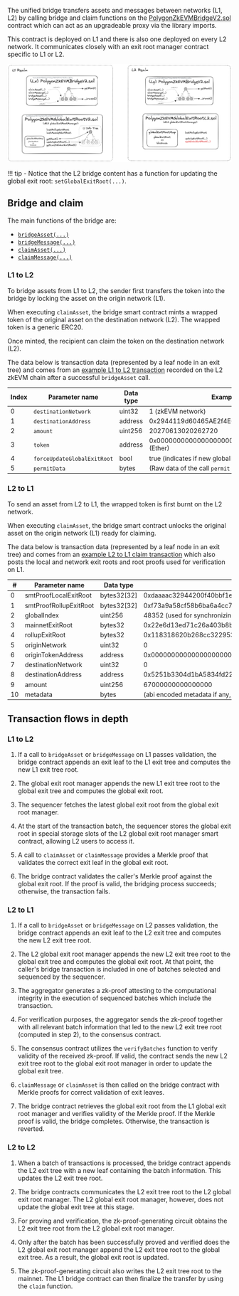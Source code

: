 The unified bridge transfers assets and messages between networks (L1, L2) by calling bridge and claim functions on the [PolygonZkEVMBridgeV2.sol](https://github.com/0xPolygonHermez/zkevm-contracts/blob/main/contracts/v2/PolygonZkEVMBridgeV2.sol) contract which can act as an upgradeable proxy via the library imports.

This contract is deployed on L1 and there is also one deployed on every L2 network. It communicates closely with an exit root manager contract specific to L1 or L2.

![Polygon bridge contracts](../../../../img/zkEVM/bridge-l1-l2.png)

!!! tip
    - Notice that the L2 bridge content has a function for updating the global exit root: `setGlobalExitRoot(...)`.

## Bridge and claim

The main functions of the bridge are:

- [`bridgeAsset(...)`](https://github.com/0xPolygonHermez/zkevm-contracts/blob/1ad7089d04910c319a257ff4f3674ffd6fc6e64e/contracts/v2/PolygonZkEVMBridgeV2.sol#L204)
- [`bridgeMessage(...)`](https://github.com/0xPolygonHermez/zkevm-contracts/blob/1ad7089d04910c319a257ff4f3674ffd6fc6e64e/contracts/v2/PolygonZkEVMBridgeV2.sol#L325)
- [`claimAsset(...)`](https://github.com/0xPolygonHermez/zkevm-contracts/blob/1ad7089d04910c319a257ff4f3674ffd6fc6e64e/contracts/v2/PolygonZkEVMBridgeV2.sol#L446)
 - [`claimMessage(...)`](https://github.com/0xPolygonHermez/zkevm-contracts/blob/1ad7089d04910c319a257ff4f3674ffd6fc6e64e/contracts/v2/PolygonZkEVMBridgeV2.sol#L599) 

### L1 to L2

To bridge assets from L1 to L2, the sender first transfers the token into the bridge by locking the asset on the origin network (L1). 

When executing `claimAsset`, the bridge smart contract mints a wrapped token of the original asset on the destination network (L2). The wrapped token is a generic ERC20.

Once minted, the recipient can claim the token on the destination network (L2).

The data below is transaction data (represented by a leaf node in an exit tree) and comes from an [example L1 to L2 transaction](https://etherscan.io/tx/0xddbff67ac10c27db39c8e49a36871eba319528286752188e1730fbfdcb184f1b) recorded on the L2 zkEVM chain after a successful `bridgeAsset` call.

| Index | Parameter name                     | Data type   | Example value                              |
|------|---------------------------|---------|--------------------------------------------|
| 0    | `destinationNetwork`        | uint32  | 1  (zkEVM network)                                        |
| 1    | `destinationAddress`        | address | 0x2944119d60465AE2f4E6C587fCc669214a5094E1 |
| 2    | `amount`                    | uint256 | 20270613020262720                          |
| 3    | `token`                     | address | 0x0000000000000000000000000000000000000000 (Ether) |
| 4    | `forceUpdateGlobalExitRoot` | bool    | true (indicates if new global exit root is updated)                                      |
| 5    | `permitData`               | bytes   | (Raw data of the call `permit` of the token)         |

### L2 to L1

To send an asset from L2 to L1, the wrapped token is first burnt on the L2 network.

When executing `claimAsset`, the bridge smart contract unlocks the original asset on the origin network (L1) ready for claiming.

The data below is transaction data (represented by a leaf node in an exit tree) and comes from an [example L2 to L1 claim transaction](https://etherscan.io/tx/0x70f7f550cded85e21e0893b6ea5aae3dd2b998021ce449770fa78a967bc44f79) which also posts the local and network exit roots and root proofs used for verification on L1.

| #  | Parameter name                   | Data type        | Example value                                                              |
|----|------------------------|-------------|--------------------------------------------------------------------|
| 0  | smtProofLocalExitRoot  | bytes32[32] | 0xdaaaac32944200f40bbf1e208472...                                  |
| 1  | smtProofRollupExitRoot | bytes32[32] | 0xf73a9a58cf58b6ba6a4cc7b4951a...                                  |
| 2  | globalIndex            | uint256     | 48352 (used for synchronizing)                                                             |
| 3  | mainnetExitRoot        | bytes32     | 0x22e6d13ed71c26a403b8bae97755fc215744bfa490d108aa8d14386fef41de02 |
| 4  | rollupExitRoot         | bytes32     | 0x118318620b268cc322953926c3b45092e573af034ddf75c143456b2886a844ef |
| 5  | originNetwork          | uint32      | 0                                                                  |
| 6  | originTokenAddress     | address     | 0x0000000000000000000000000000000000000000                         |
| 7  | destinationNetwork     | uint32      | 0                                                                  |
| 8  | destinationAddress     | address     | 0x5251b3304d1bA5834fd227c2842AA82aC50412E6                         |
| 9  | amount                 | uint256     | 67000000000000000                                                  |
| 10 | metadata               | bytes       |            (abi encoded metadata if any, empty otherwise)                  |

## Transaction flows in depth

### L1 to L2

1. If a call to `bridgeAsset` or `bridgeMessage` on L1 passes validation, the bridge contract appends an exit leaf to the L1 exit tree and computes the new L1 exit tree root.

2. The global exit root manager appends the new L1 exit tree root to the global exit tree and computes the global exit root.

3. The sequencer fetches the latest global exit root from the global exit root manager.

4. At the start of the transaction batch, the sequencer stores the global exit root in special storage slots of the L2 global exit root manager smart contract, allowing L2 users to access it.

5. A call to `claimAsset` or `claimMessage` provides a Merkle proof that validates the correct exit leaf in the global exit root.

6. The bridge contract validates the caller's Merkle proof against the global exit root. If the proof is valid, the bridging process succeeds; otherwise, the transaction fails.

### L2 to L1

1. If a call to `bridgeAsset` or `bridgeMessage` on L2 passes validation, the bridge contract appends an exit leaf to the L2 exit tree and computes the new L2 exit tree root.

2. The L2 global exit root manager appends the new L2 exit tree root to the global exit tree and computes the global exit root. At that point, the caller's bridge transaction is included in one of batches selected and sequenced by the sequencer.

3. The aggregator generates a zk-proof attesting to the computational integrity in the execution of sequenced batches which include the transaction.

4. For verification purposes, the aggregator sends the zk-proof together with all relevant batch information that led to the new L2 exit tree root (computed in step 2), to the consensus contract.

5. The consensus contract utilizes the `verifyBatches` function to verify validity of the received zk-proof. If valid, the contract sends the new L2 exit tree root to the global exit root manager in order to update the global exit tree.

6. `claimMessage` or `claimAsset` is then called on the bridge contract with Merkle proofs for correct validation of exit leaves.

7. The bridge contract retrieves the global exit root from the L1 global exit root manager and verifies validity of the Merkle proof. If the Merkle proof is valid, the bridge completes. Otherwise, the transaction is reverted.

### L2 to L2

1. When a batch of transactions is processed, the bridge contract appends the L2 exit tree with a new leaf containing the batch information. This updates the L2 exit tree root.

2. The bridge contracts communicates the L2 exit tree root to the L2 global exit root manager. The L2 global exit root manager, however, does not update the global exit tree at this stage.

3. For proving and verification, the zk-proof-generating circuit obtains the L2 exit tree root from the L2 global exit root manager.

4. Only after the batch has been successfully proved and verified does the L2 global exit root manager append the L2 exit tree root to the global exit tree. As a result, the global exit root is updated.

5. The zk-proof-generating circuit also writes the L2 exit tree root to the mainnet. The L1 bridge contract can then finalize the transfer by using the `claim` function.